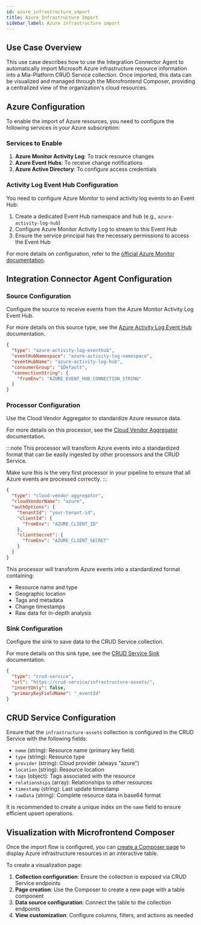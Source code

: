 ```yaml
---
id: azure_infrastructure_import
title: Azure Infrastructure Import
sidebar_label: Azure infrastructure import
---
```


<!--
WARNING: this file was automatically generated by Mia-Platform Doc Aggregator.
DO NOT MODIFY IT BY HAND.
Instead, modify the source file and run the aggregator to regenerate this file.
-->

## Use Case Overview

This use case describes how to use the Integration Connector Agent to automatically import
Microsoft Azure infrastructure resource information into a Mia-Platform CRUD Service
collection. Once imported, this data can be visualized and managed through the Microfrontend
Composer, providing a centralized view of the organization's cloud resources.

## Azure Configuration

To enable the import of Azure resources, you need to configure the following services in your Azure subscription:

### Services to Enable

1. **Azure Monitor Activity Log**: To track resource changes
1. **Azure Event Hubs**: To receive change notifications
1. **Azure Active Directory**: To configure access credentials

### Activity Log Event Hub Configuration

You need to configure Azure Monitor to send activity log events to an Event Hub:

1. Create a dedicated Event Hub namespace and hub (e.g., `azure-activity-log-hub`)
1. Configure Azure Monitor Activity Log to stream to this Event Hub
1. Ensure the service principal has the necessary permissions to access the Event Hub

For more details on configuration, refer to the [official Azure Monitor documentation](https://docs.microsoft.com/en-us/azure/azure-monitor/essentials/activity-log).

## Integration Connector Agent Configuration

### Source Configuration

Configure the source to receive events from the Azure Monitor Activity Log Event Hub.

For more details on this source type, see the
[Azure Activity Log Event Hub](/runtime_suite/integration-connector-agent/sources/40_azure_activity_log_event_hub.md) documentation.

```json
{
  "type": "azure-activity-log-eventhub",
  "eventHubNamespace": "azure-activity-log-namespace",
  "eventHubName": "azure-activity-log-hub",
  "consumerGroup": "$Default",
  "connectionString": {
    "fromEnv": "AZURE_EVENT_HUB_CONNECTION_STRING"
  }
}
```

### Processor Configuration

Use the Cloud Vendor Aggregator to standardize Azure resource data.

For more details on this processor, see the
[Cloud Vendor Aggregator](/runtime_suite/integration-connector-agent/processors/40_cloud_vendor_aggregator.md) documentation.

:::note
This processor will transform Azure events into a standardized format that can be easily ingested by other processors
and the CRUD Service.

Make sure this is the very first processor in your pipeline to ensure that all Azure events are processed correctly.
:::

```json
{
  "type": "cloud-vendor-aggregator",
  "cloudVendorName": "azure",
  "authOptions": {
    "tenantId": "your-tenant-id",
    "clientId": {
      "fromEnv": "AZURE_CLIENT_ID"
    },
    "clientSecret": {
      "fromEnv": "AZURE_CLIENT_SECRET"
    }
  }
}
```

This processor will transform Azure events into a standardized format containing:

- Resource name and type
- Geographic location
- Tags and metadata
- Change timestamps
- Raw data for in-depth analysis

### Sink Configuration

Configure the sink to save data to the CRUD Service collection.

For more details on this sink type, see the [CRUD Service Sink](/runtime_suite/integration-connector-agent/sinks/30_crudservice.md) documentation.

```json
{
  "type": "crud-service",
  "url": "https://crud-service/infrastructure-assets/",
  "insertOnly": false,
  "primaryKeyFieldName": "_eventId"
}
```

## CRUD Service Configuration

Ensure that the `infrastructure-assets` collection is configured in the CRUD Service with the following fields:

- `name` (string): Resource name (primary key field)
- `type` (string): Resource type
- `provider` (string): Cloud provider (always "azure")
- `location` (string): Resource location
- `tags` (object): Tags associated with the resource
- `relationships` (array): Relationships to other resources
- `timestamp` (string): Last update timestamp
- `rawData` (string): Complete resource data in base64 format

It is recommended to create a unique index on the `name` field to ensure efficient upsert operations.

## Visualization with Microfrontend Composer

Once the import flow is configured, you can
[create a Composer page](/microfrontend-composer/overview.md) to
display Azure infrastructure resources in an interactive table.

To create a visualization page:

1. **Collection configuration**: Ensure the collection is exposed via CRUD Service endpoints
1. **Page creation**: Use the Composer to create a new page with a table component
1. **Data source configuration**: Connect the table to the collection endpoints
1. **View customization**: Configure columns, filters, and actions as needed
